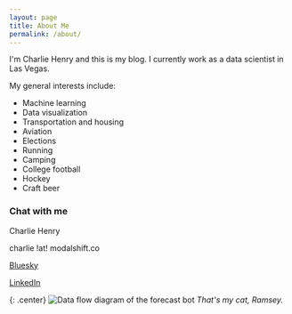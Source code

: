 ```yaml
---
layout: page
title: About Me
permalink: /about/
---
```


I'm Charlie Henry and this is my blog. I currently work as a data scientist in Las Vegas.

My general interests include:
- Machine learning
- Data visualization
- Transportation and housing
- Aviation
- Elections
- Running
- Camping
- College football
- Hockey
- Craft beer

### Chat with me

Charlie Henry

charlie !at! modalshift.co 

[Bluesky](https://bsky.app/profile/modalshift.co)

[LinkedIn](https://www.linkedin.com/in/charlie-henry/)

{: .center}
![Data flow diagram of the forecast bot]({{site.baseurl}}/images/about_pic.png)
*That's my cat, Ramsey.*
